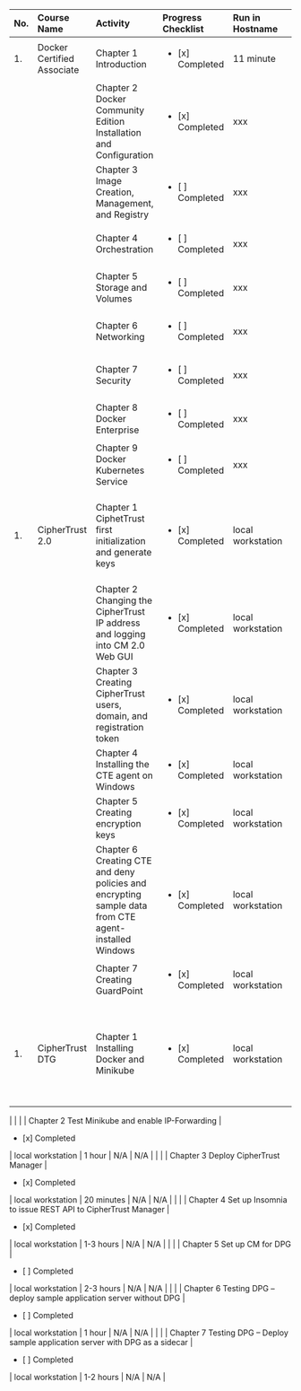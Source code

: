 | No. |  Course Name | Activity | Progress Checklist | Run in Hostname | Duration  | Notes  | Prerequisites |
|:-----|:--------------|:----------|:----------|:----------|:-----------|:--------|:---------------|
| 1. | Docker Certified Associate | Chapter 1 Introduction | <ul><li>[x] Completed</li></ul> | 11 minute |  day | Login Account presales-msi.outlook.com | Cloud Guru |
|   |  | Chapter 2 Docker Community Edition Installation and Configuration | <ul><li>[x] Completed</li></ul> | xxx |  3 hours 15 minute | N/A | N/A |
|   |  | Chapter 3 Image Creation, Management, and Registry | <ul><li>[ ] Completed</li></ul> | xxx |  3 hours 15 minute | N/A | N/A |
|   |  | Chapter 4 Orchestration | <ul><li>[ ] Completed</li></ul> | xxx |  3 hours  | N/A | N/A |
|   |  | Chapter 5 Storage and Volumes | <ul><li>[ ] Completed</li></ul> | xxx |  2 hours | N/A | N/A |
|   |  | Chapter 6 Networking | <ul><li>[ ] Completed</li></ul> | xxx |  2 hour | N/A | N/A |
|   |  | Chapter 7 Security | <ul><li>[ ] Completed</li></ul> | xxx |  1 hour | N/A | N/A |
|   |  | Chapter 8 Docker Enterprise | <ul><li>[ ] Completed</li></ul> | xxx |  2 hours  | N/A | N/A |
|   |  | Chapter 9 Docker Kubernetes Service | <ul><li>[ ] Completed</li></ul> | xxx |  3 hours  | N/A | N/A |
| 1. | CipherTrust 2.0 | Chapter 1 CiphetTrust first initialization and generate keys | <ul><li>[x] Completed</li></ul> | local workstation |  30 minutes | Inisialisasi awal CipherTrust dan generate keypair sebagai requirement SSH ke CipherTrust Manager | N/A |
|   |  | Chapter 2 Changing the CipherTrust IP address and logging into CM 2.0 Web GUI | <ul><li>[x] Completed</li></ul> | local workstation |  30 minutes | N/A | N/A |
|   |  | Chapter 3 Creating CipherTrust users, domain, and registration token | <ul><li>[x] Completed</li></ul> | local workstation |  1 hour | N/A | N/A |
|   |  | Chapter 4 Installing the CTE agent on Windows | <ul><li>[x] Completed</li></ul> | local workstation |  30 minutes  | N/A | N/A |
|   |  | Chapter 5 Creating encryption keys | <ul><li>[x] Completed</li></ul> | local workstation |  20 minutes | N/A | N/A |
|   |  | Chapter 6 Creating CTE and deny policies and encrypting sample data from CTE agent-installed Windows | <ul><li>[x] Completed</li></ul> | local workstation |  1 hour | N/A | N/A |
|   |  | Chapter 7 Creating GuardPoint | <ul><li>[x] Completed</li></ul> | local workstation |  10 minutes | N/A | N/A |
| 1. | CipherTrust DTG | Chapter 1 Installing Docker and Minikube | <ul><li>[x] Completed</li></ul> | local workstation |  1-2 hours | N/A | 16GB RAM, VMware workstation/player, Admin privilege on Windows laptop, Ubuntu 22.04.1 LTS ISO, Insomnia REST API client, CM ISO
 |
|   |  | Chapter 2 Test Minikube and enable IP-Forwarding | <ul><li>[x] Completed</li></ul> | local workstation |  1 hour | N/A | N/A |
|   |  | Chapter 3 Deploy CipherTrust Manager | <ul><li>[x] Completed</li></ul> | local workstation |  20 minutes | N/A | N/A |
|   |  | Chapter 4 Set up Insomnia to issue REST API to CipherTrust Manager | <ul><li>[x] Completed</li></ul> | local workstation |  1-3 hours  | N/A | N/A |
|   |  | Chapter 5 Set up CM for DPG | <ul><li>[ ] Completed</li></ul> | local workstation | 2-3 hours | N/A | N/A |
|   |  | Chapter 6 Testing DPG – deploy sample application server without DPG | <ul><li>[ ] Completed</li></ul> | local workstation |  1 hour | N/A | N/A |
|   |  | Chapter 7 Testing DPG – Deploy sample application server with DPG as a sidecar | <ul><li>[ ] Completed</li></ul> | local workstation |  1-2 hours | N/A | N/A |